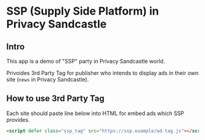 # SSP (Supply Side Platform) in Privacy Sandcastle

## Intro

This app is a demo of "SSP" party in Privacy Sandcastle world.

Privoides 3rd Party Tag for publisher who intends to display ads in their own site (`news` in Privacy Sandcastle).

## How to use 3rd Party Tag

Each site should paste line below into HTML for embed ads which SSP provides.

```html
<script defer class="ssp_tag" src="https://ssp.example/ad-tag.js"></script>
```
